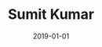 ---
layout: member
category: PhD-Student
title: Sumit Kumar
date: 2019-01-01
image: krsumit.jpeg
role: Sound Event Detection

permalink: 'team/krsumit'
social:
    linkedin: https://www.linkedin.com/in/sumit-kumar-368b52170
    twitter:
    orcid: 
    google-scholar: 
    email: krsumit@iitk.ac.in

---